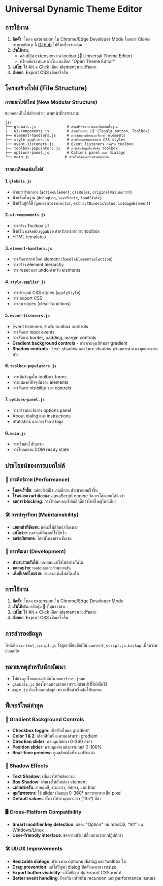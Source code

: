 # Universal Dynamic Theme Editor

## การใช้งาน

1. **ติดตั้ง**: โหลด extension ใน Chrome/Edge Developer Mode โดยการ Clone repository นี้ [Github](https://github.com/mrchoke/universal-theme-editor-for-chrome-extension.git) ไปยังเครื่องของคุณ 
2. **เริ่มใช้งาน**: 
   - คลิกที่ปุ่ม extension บน toolbar (🎨 Universal Theme Editor)
   - หรือคลิกขวาบนหน้าเว็บและเลือก "Open Theme Editor"
3. **แก้ไข**: ใช้ Alt + Click เลือก element และปรับแต่ง
4. **ส่งออก**: Export CSS เมื่อเสร็จสิ้น

## โครงสร้างไฟล์ (File Structure)

### การแยกไฟล์ใหม่ (New Modular Structure)

แยกออกเป็นไฟล์ย่อยต่างๆ ตามหน้าที่การทำงาน:

```
js/
├── globals.js              # ตัวแปรส่วนกลางและฟังก์ชันพื้นฐาน
├── ui-components.js        # ส่วนประกอบ UI (Toggle button, Toolbox)
├── element-handlers.js     # การจัดการเลือกและจัดการ elements
├── style-applier.js        # การประยุกต์และจัดการ CSS styles
├── event-listeners.js      # Event listeners สำหรับ toolbox
├── toolbox-populators.js   # การเติมข้อมูลในฟอร์ม toolbox
├── options-panel.js        # Options panel และ dialogs
└── main.js                # การเริ่มต้นและรวบรวมทุกอย่าง
```

### รายละเอียดแต่ละไฟล์

#### 1. `globals.js`
- ตัวแปรส่วนกลาง (`activeElement`, `cssRules`, `originalValues` ฯลฯ)
- ฟังก์ชันพื้นฐาน (`debugLog`, `saveState`, `loadState`)
- ฟังก์ชันยูทิลิตี้ (`generateSelector`, `extractNumericValue`, `isImageElement`)

#### 2. `ui-components.js` 
- การสร้าง Toolbox UI
- ฟังก์ชัน `makeDraggable` สำหรับการลากย้าย toolbox
- HTML templates

#### 3. `element-handlers.js`
- การจัดการการเลือก element (`handleElementSelection`)
- การสร้าง element hierarchy
- การ reset และ undo สำหรับ elements

#### 4. `style-applier.js`
- การประยุกต์ CSS styles (`applyStyle`)
- การ export CSS
- การลบ styles (clear functions)

#### 5. `event-listeners.js`
- Event listeners สำหรับ toolbox controls
- การจัดการ input events
- การจัดการ border, padding, margin controls
- **Gradient background controls** - การควบคุม linear gradient
- **Shadow controls** - text-shadow และ box-shadow พร้อมการคำนวณมุมและระยะทาง

#### 6. `toolbox-populators.js`
- การเติมข้อมูลใน toolbox forms
- การแสดงค่าปัจจุบันของ elements
- การจัดการ visibility ของ controls

#### 7. `options-panel.js`
- การสร้างและจัดการ options panel
- About dialog และ instructions
- Statistics และการจัดการข้อมูล

#### 8. `main.js`
- การเริ่มต้นโปรแกรม
- การโหลดตาม DOM ready state

## ประโยชน์ของการแยกไฟล์

### 🚀 ประสิทธิภาพ (Performance)
- **โหลดเร็วขึ้น**: แต่ละไฟล์มีขนาดเล็กลง ประมวลผลเร็วขึ้น
- **ใช้หน่วยความจำน้อยลง**: JavaScript engine จัดการโค้ดแยกได้ดีกว่า
- **ลดการ blocking**: การโหลดหลายไฟล์เล็กดีกว่าไฟล์ใหญ่ไฟล์เดียว

### 🛠️ การบำรุงรักษา (Maintainability)
- **แยกหน้าที่ชัดเจน**: แต่ละไฟล์มีหน้าที่เฉพาะ
- **แก้ไขง่าย**: หาส่วนที่ต้องแก้ไขได้เร็ว
- **ลดข้อผิดพลาด**: โค้ดมีโครงสร้างชัดเจน

### 🔧 การพัฒนา (Development)
- **ทำงานร่วมกันได้**: หลายคนแก้ไขไฟล์ต่างกันได้
- **ทดสอบง่าย**: ทดสอบแต่ละส่วนแยกกัน
- **เพิ่มฟีเจอร์ใหม่ง่าย**: สามารถเพิ่มไฟล์ใหม่ได้

## การใช้งาน

1. **ติดตั้ง**: โหลด extension ใน Chrome/Edge Developer Mode
2. **เริ่มใช้งาน**: คลิกปุ่ม 🎨 ที่มุมขวาล่าง
3. **แก้ไข**: ใช้ Alt + Click เลือก element และปรับแต่ง
4. **ส่งออก**: Export CSS เมื่อเสร็จสิ้น

## การสำรองข้อมูล

ไฟล์เดิม `content_script.js` ได้ถูกเปลี่ยนชื่อเป็น `content_script.js.backup` เพื่อความปลอดภัย

## หมายเหตุสำหรับนักพัฒนา

- ไฟล์จะถูกโหลดตามลำดับใน `manifest.json`
- `globals.js` ต้องโหลดก่อนเสมอ เพราะมีตัวแปรที่ไฟล์อื่นใช้
- `main.js` ต้องโหลดหลังสุด เพราะเป็นตัวเริ่มต้นโปรแกรม

## ฟีเจอร์ใหม่ล่าสุด

### 🎨 Gradient Background Controls
- **Checkbox toggle**: เปิด/ปิดโหมด gradient
- **Color 1 & 2**: เลือกสีที่หนึ่งและสองสำหรับ gradient
- **Direction slider**: ควบคุมทิศทาง 0-360 องศา
- **Position slider**: ควบคุมตำแหน่งการผสมสี 0-100%
- **Real-time preview**: ดูผลลัพธ์ทันทีขณะปรับแต่ง

### 🌟 Shadow Effects
- **Text Shadow**: เพิ่มเงาให้กับข้อความ
- **Box Shadow**: เพิ่มเงาให้กับกล่อง element
- **แบบครบครัน**: ควบคุมสี, ระยะทาง, ทิศทาง, และ blur
- **มุมกับระยะทาง**: ใช้ slider เลือกมุม 0-360° และระยะทางเป็น pixel
- **Default values**: ตั้งเงาไปทางมุมขวาล่าง (135°) สีดำ

### 🖥️ Cross-Platform Compatibility
- **Smart modifier key detection**: แสดง "Option" บน macOS, "Alt" บน Windows/Linux
- **User-friendly interface**: ข้อความปรับเปลี่ยนตามระบบปฏิบัติการ

### 🛠️ UI/UX Improvements
- **Resizable dialogs**: ปรับขนาด options dialog และ toolbox ได้
- **Drag prevention**: แก้ไขปัญหา dialog ปิดตัวเองเวลา resize
- **Export button visibility**: แก้ไขปัญหาปุ่ม Export CSS หายไป
- **Better event handling**: ป้องกัน infinite recursion และ performance issues
